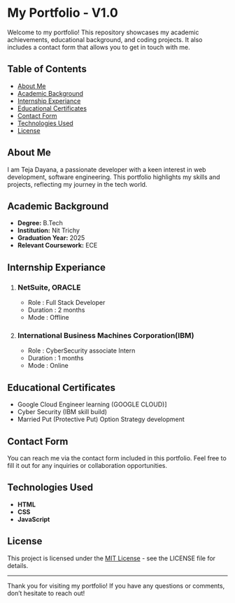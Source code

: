 # My Portfolio  -  V1.0

Welcome to my portfolio! This repository showcases my academic achievements, educational background, and coding projects. It also includes a contact form that allows you to get in touch with me.

## Table of Contents

- [About Me](#about-me)
- [Academic Background](#academic-background)
- [Internship Experiance](#internship-experience)
- [Educational Certificates](#educational-certificates)
- [Contact Form](#contact-form)
- [Technologies Used](#technologies-used)
- [License](#license)

## About Me

I am Teja Dayana, a passionate developer with a keen interest in web development, software engineering. This portfolio highlights my skills and projects, reflecting my journey in the tech world.

## Academic Background

- **Degree:** B.Tech
- **Institution:** Nit Trichy
- **Graduation Year:** 2025
- **Relevant Coursework:** ECE

## Internship Experiance

1) ### NetSuite, ORACLE
   - Role : Full Stack Developer
   - Duration : 2 months
   - Mode : Offline
     
2) ###  International Business Machines Corporation(IBM)
   - Role : CyberSecurity associate Intern
   - Duration : 1 months
   - Mode : Online

   
## Educational Certificates

- Google Cloud Engineer learning (GOOGLE CLOUD)]
- Cyber Security (IBM skill build)
- Married Put (Protective Put) Option Strategy development


## Contact Form

You can reach me via the contact form included in this portfolio. Feel free to fill it out for any inquiries or collaboration opportunities.

## Technologies Used

- **HTML**
- **CSS**
- **JavaScript**

## License

This project is licensed under the [MIT License](LICENSE) - see the LICENSE file for details.

---

Thank you for visiting my portfolio! If you have any questions or comments, don’t hesitate to reach out!
